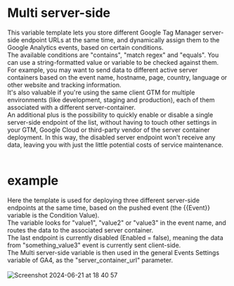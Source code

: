 # Multi server-side

This variable template lets you store different Google Tag Manager server-side endpoint URLs at the same time, and dynamically assign them to the Google Analytics events, based on certain conditions.<br>
The available conditions are "contains", "match regex" and "equals". You can use a string-formatted value or variable to be checked against them.<br>
For example, you may want to send data to different active server containers based on the event name, hostname, page, country, language or other website and tracking information.<br>
It's also valuable if you're using the same client GTM for multiple environments (like development, staging and production), each of them associated with a different server-container.<br>
An additional plus is the possibility to quickly enable or disable a single server-side endpoint of the list, without having to touch other settings in your GTM, Google Cloud or third-party vendor of the server container deployment. In this way, the disabled server endpoint won't receive any data, leaving you with just the little potential costs of service maintenance.<br><br>

# example

Here the template is used for deploying three different server-side endpoints at the same time, based on the pushed event (the {{Event}} variable is the Condition Value).<br>
The variable looks for "value1", "value2" or "value3" in the event name, and routes the data to the associated server container.<br>
The last endpoint is currently disabled (Enabled = false), meaning the data from "something_value3" event is currently sent client-side.<br>
The Multi server-side variable is then used in the general Events Settings variable of GA4, as the "server_container_url" parameter.<br><br>
![Screenshot 2024-06-21 at 18 40 57](https://github.com/rimalesani/googletagmanager-templates/assets/169257832/20b6732b-2b6b-495f-9e04-9d49acc1bd7e)
